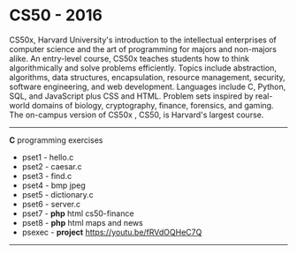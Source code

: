 # CS50 - 2016
CS50x, Harvard University's introduction to the intellectual enterprises of computer science and 
the art of programming for majors and non-majors alike. 
An entry-level course, CS50x teaches students how to think algorithmically and solve problems efficiently. 
Topics include abstraction, algorithms, data structures, encapsulation, resource management, security, 
software engineering, and web development. Languages include C, Python, SQL, and JavaScript plus CSS and HTML. 
Problem sets inspired by real-world domains of biology, cryptography, finance, forensics, and gaming. 
The on-campus version of CS50x , CS50, is Harvard's largest course. 

---

**C**  programming exercises
* pset1 - hello.c
* pset2 - caesar.c
* pset3 - find.c
* pset4 - bmp jpeg
* pset5 - dictionary.c
* pset6 - server.c
* pset7 - **php** html cs50-finance
* pset8 - **php** html maps and news
* psexec - **project** https://youtu.be/fRVdOQHeC7Q

---
